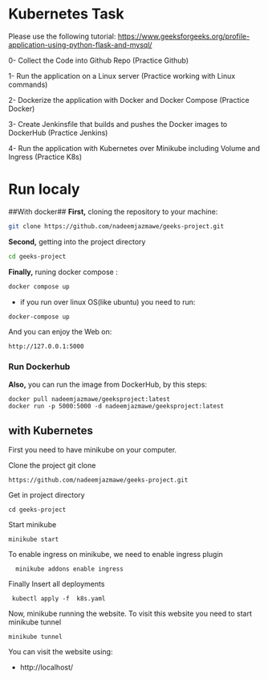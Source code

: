 # Kubernetes Task
Please use the following tutorial:
https://www.geeksforgeeks.org/profile-application-using-python-flask-and-mysql/

0- Collect the Code into Github Repo (Practice Github)

1- Run the application on a Linux server (Practice working with Linux commands)

2- Dockerize the application with Docker and Docker Compose (Practice Docker)

3- Create Jenkinsfile that builds and pushes the Docker images to DockerHub (Practice
Jenkins)

4- Run the application with Kubernetes over Minikube including Volume and Ingress (Practice
K8s)


# Run localy ##

##With docker##
**First,** cloning the repository to your machine:
```bash
git clone https://github.com/nadeemjazmawe/geeks-project.git
```

**Second,** getting into the project directory
```bash
cd geeks-project
```

**Finally,** runing docker compose :
```bash
docker compose up
```
* if you run over linux OS(like ubuntu) you need to run:
```bash
docker-compose up
```

And you can enjoy the Web on:
``` 
http://127.0.0.1:5000
```


### Run Dockerhub ###

**Also,** you can run the image from DockerHub, by this steps:
```
docker pull nadeemjazmawe/geeksproject:latest
docker run -p 5000:5000 -d nadeemjazmawe/geeksproject:latest
```

## with Kubernetes #
First you need to have minikube on your computer.

Clone the project
git clone 
```
https://github.com/nadeemjazmawe/geeks-project.git
```
Get in project directory
```
cd geeks-project
```
 
Start minikube
```
minikube start
```
To enable ingress on minikube, we need to enable ingress plugin
```
  minikube addons enable ingress
```
Finally Insert all deployments
```
 kubectl apply -f  k8s.yaml
```

Now, minikube running the website.
To visit this website you need to start minikube tunnel 
```
minikube tunnel
```


You can visit the website using:
* http://localhost/
